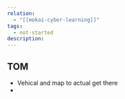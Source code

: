 ```yaml
---
relation:
  - "[[mokai-cyber-learning]]"
tags:
  - not-started
description:
---
```


## TOM
- Vehical and map to actual get there
-

